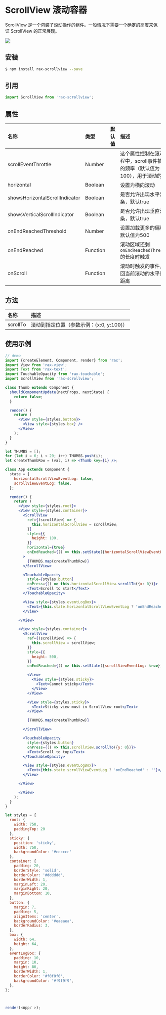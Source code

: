 # ScrollView 滚动容器

ScrollView 是一个包装了滚动操作的组件。一般情况下需要一个确定的高度来保证 ScrollView 的正常展现。

![](https://gw.alicdn.com/tfs/TB1SV3iRVXXXXcAXpXXXXXXXXXX-255-383.gif)  

## 安装

```bash
$ npm install rax-scrollview --save
```

## 引用

```jsx
import ScrollView from 'rax-scrollview';
```

## 属性

| 名称                           | 类型      | 默认值  | 描述                                       |
| :----------------------------- | :------- | :--- | :--------------------------------------- |
| scrollEventThrottle            | Number   |      | 这个属性控制在滚动过程中，scroll事件被调用的频率（默认值为100），用于滚动的节流 |
| horizontal                     | Boolean  |      | 设置为横向滚动                                  |
| showsHorizontalScrollIndicator | Boolean  |      | 是否允许出现水平滚动条，默认true                       |
| showsVerticalScrollIndicator   | Boolean  |      | 是否允许出现垂直滚动条，默认true                       |
| onEndReachedThreshold          | Number   |      | 设置加载更多的偏移，默认值为500                        |
| onEndReached                   | Function |      | 滚动区域还剩 `onEndReachedThreshold` 的长度时触发    |
| onScroll                       | Function |      | 滚动时触发的事件，返回当前滚动的水平垂直距离 |

## 方法

| 名称  | 描述  |
| :------ | :------- |
| scrollTo    | 滚动到指定位置（参数示例：{x:0, y:100}） |

## 使用示例

```jsx
// demo
import {createElement, Component, render} from 'rax';
import View from 'rax-view';
import Text from 'rax-text';
import TouchableOpacity from 'rax-touchable';
import ScrollView from 'rax-scrollview';

class Thumb extends Component {
  shouldComponentUpdate(nextProps, nextState) {
    return false;
  }

  render() {
    return (
      <View style={styles.button}>
        <View style={styles.box} />
      </View>
    );
  }
}

let THUMBS = [];
for (let i = 0; i < 20; i++) THUMBS.push(i);
let createThumbRow = (val, i) => <Thumb key={i} />;

class App extends Component {
  state = {
    horizontalScrollViewEventLog: false,
    scrollViewEventLog: false,
  };

  render() {
    return (
      <View style={styles.root}>
      <View style={styles.container}>
        <ScrollView
          ref={(scrollView) => {
            this.horizontalScrollView = scrollView;
          }}
          style={{
            height: 100,
          }}
          horizontal={true}
          onEndReached={() => this.setState({horizontalScrollViewEventLog: true})}
        >
          {THUMBS.map(createThumbRow)}
        </ScrollView>

        <TouchableOpacity
          style={styles.button}
          onPress={() => this.horizontalScrollView.scrollTo({x: 0})}>
          <Text>Scroll to start</Text>
        </TouchableOpacity>

        <View style={styles.eventLogBox}>
          <Text>{this.state.horizontalScrollViewEventLog ? 'onEndReached' : ''}</Text>
        </View>

      </View>

      <View style={styles.container}>
        <ScrollView
          ref={(scrollView) => {
            this.scrollView = scrollView;
          }}
          style={{
            height: 500,
          }}
          onEndReached={() => this.setState({scrollViewEventLog: true})}>

          <View>
            <View style={styles.sticky}>
              <Text>Cannot sticky</Text>
            </View>
          </View>

          <View style={styles.sticky}>
            <Text>Sticky view must in ScrollView root</Text>
          </View>

          {THUMBS.map(createThumbRow)}

        </ScrollView>

        <TouchableOpacity
          style={styles.button}
          onPress={() => this.scrollView.scrollTo({y: 0})}>
          <Text>Scroll to top</Text>
        </TouchableOpacity>

        <View style={styles.eventLogBox}>
          <Text>{this.state.scrollViewEventLog ? 'onEndReached' : ''}</Text>
        </View>

      </View>

      </View>
    );
  }
}

let styles = {
  root: {
    width: 750,
    paddingTop: 20
  },
  sticky: {
    position: 'sticky',
    width: 750,
    backgroundColor: '#cccccc'
  },
  container: {
    padding: 20,
    borderStyle: 'solid',
    borderColor: '#dddddd',
    borderWidth: 1,
    marginLeft: 20,
    marginRight: 20,
    marginBottom: 10,
  },
  button: {
    margin: 7,
    padding: 5,
    alignItems: 'center',
    backgroundColor: '#eaeaea',
    borderRadius: 3,
  },
  box: {
    width: 64,
    height: 64,
  },
  eventLogBox: {
    padding: 10,
    margin: 10,
    height: 80,
    borderWidth: 1,
    borderColor: '#f0f0f0',
    backgroundColor: '#f9f9f9',
  },
};



render(<App/ >);
```
